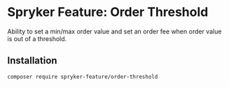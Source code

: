 # Spryker Feature: Order Threshold

Ability to set a min/max order value and set an order fee when order value is out of a threshold.

## Installation

```
composer require spryker-feature/order-threshold
```
